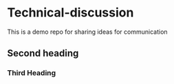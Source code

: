 # Technical-discussion
This is a demo repo for sharing ideas for communication

## Second heading

### Third Heading
